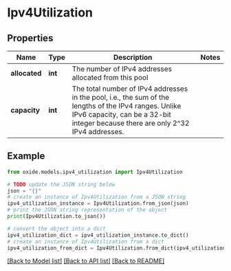 # Ipv4Utilization


## Properties

Name | Type | Description | Notes
------------ | ------------- | ------------- | -------------
**allocated** | **int** | The number of IPv4 addresses allocated from this pool | 
**capacity** | **int** | The total number of IPv4 addresses in the pool, i.e., the sum of the lengths of the IPv4 ranges. Unlike IPv6 capacity, can be a 32-bit integer because there are only 2^32 IPv4 addresses. | 

## Example

```python
from oxide.models.ipv4_utilization import Ipv4Utilization

# TODO update the JSON string below
json = "{}"
# create an instance of Ipv4Utilization from a JSON string
ipv4_utilization_instance = Ipv4Utilization.from_json(json)
# print the JSON string representation of the object
print(Ipv4Utilization.to_json())

# convert the object into a dict
ipv4_utilization_dict = ipv4_utilization_instance.to_dict()
# create an instance of Ipv4Utilization from a dict
ipv4_utilization_from_dict = Ipv4Utilization.from_dict(ipv4_utilization_dict)
```
[[Back to Model list]](../README.md#documentation-for-models) [[Back to API list]](../README.md#documentation-for-api-endpoints) [[Back to README]](../README.md)


